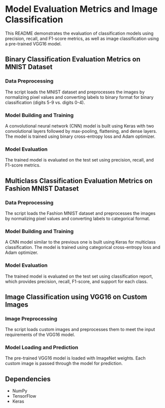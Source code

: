 # Model Evaluation Metrics and Image Classification

This README demonstrates the evaluation of classification models using precision, recall, and F1-score metrics, as well as image classification using a pre-trained VGG16 model.

## Binary Classification Evaluation Metrics on MNIST Dataset

### Data Preprocessing

The script loads the MNIST dataset and preprocesses the images by normalizing pixel values and converting labels to binary format for binary classification (digits 5-9 vs. digits 0-4).

### Model Building and Training

A convolutional neural network (CNN) model is built using Keras with two convolutional layers followed by max-pooling, flattening, and dense layers. The model is trained using binary cross-entropy loss and Adam optimizer.

### Model Evaluation

The trained model is evaluated on the test set using precision, recall, and F1-score metrics.

## Multiclass Classification Evaluation Metrics on Fashion MNIST Dataset

### Data Preprocessing

The script loads the Fashion MNIST dataset and preprocesses the images by normalizing pixel values and converting labels to categorical format.

### Model Building and Training

A CNN model similar to the previous one is built using Keras for multiclass classification. The model is trained using categorical cross-entropy loss and Adam optimizer.

### Model Evaluation

The trained model is evaluated on the test set using classification report, which provides precision, recall, F1-score, and support for each class.

## Image Classification using VGG16 on Custom Images

### Image Preprocessing

The script loads custom images and preprocesses them to meet the input requirements of the VGG16 model.

### Model Loading and Prediction

The pre-trained VGG16 model is loaded with ImageNet weights. Each custom image is passed through the model for prediction.

## Dependencies

- NumPy
- TensorFlow
- Keras
